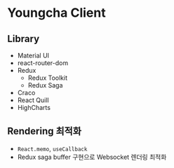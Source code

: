 # Youngcha Client

## Library

- Material UI
- react-router-dom
- Redux
  - Redux Toolkit
  - Redux Saga
- Craco
- React Quill
- HighCharts

## Rendering 최적화

- `React.memo`, `useCallback`
- Redux saga buffer 구현으로 Websocket 렌더링 최적화
